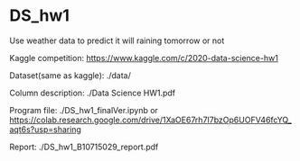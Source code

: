 # DS_hw1
Use weather data to predict it will raining tomorrow or not

Kaggle competition: https://www.kaggle.com/c/2020-data-science-hw1

Dataset(same as kaggle): ./data/

Column description: ./Data Science HW1.pdf

Program file: ./DS_hw1_finalVer.ipynb or https://colab.research.google.com/drive/1XaOE67rh7I7bzOp6UOFV46fcYQ_aqt6s?usp=sharing

Report: ./DS_hw1_B10715029_report.pdf
